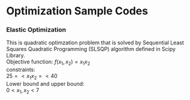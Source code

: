 # Optimization Sample Codes

### Elastic Optimization
This is quadratic optimzation problem that is solved by Sequential Least Squares Quadratic Programming (SLSQP) algorithm defined in Scipy Library.<br>
Objective function: $f(x_1,x_2) = x_1x_2$<br>
constraints: <br>
$25 =< x_1x_2 =< 40$<br>
Lower bound and upper bound:<br>
$0 < x_1,x_2 < 7$<br>